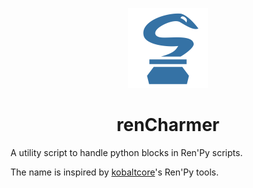 <p align="center">
  <img width="128" height="128" src="https://github.com/GimmiRuski/rencharmer/blob/main/icon.svg">
</p>

<h1 align="center">renCharmer</h1>

A utility script to handle python blocks in Ren'Py scripts.

The name is inspired by [kobaltcore](https://github.com/kobaltcore)'s Ren'Py tools.
